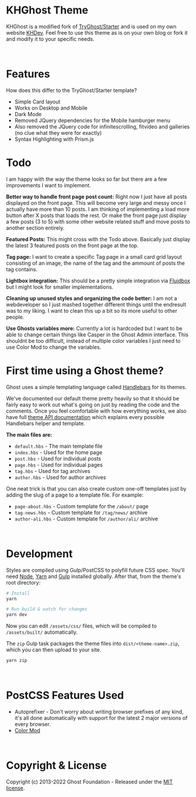 # KHGhost Theme

KHGhost is a modified fork of [TryGhost/Starter](https://github.com/TryGhost/Starter) and is used on my own website [KHDev](https://khdev.ch). Feel free to use this theme as is on your own blog or fork it and modify it to your specific needs.

&nbsp;

# Features

How does this differ to the TryGhost/Starter template?

-   Simple Card layout
-   Works on Desktop and Mobile
-   Dark Mode
-   Removed JQuery dependencies for the Mobile hamburger menu
-   Also removed the JQuery code for infinitescrolling, fitvideo and galleries (no clue what they were for exactly)
-   Syntax Highlighting with Prism.js

# Todo

I am happy with the way the theme looks so far but there are a few improvements I want to implement.

**Better way to handle front page post count:**
Right now I just have all posts displayed on the front page. This will become very large and messy once I actually have more than 10 posts. I am thinking of implementing a load more button after X posts that loads the rest. Or make the front page just display a few posts (3 to 5) with some other website related stuff and move posts to another section entirely.

**Featured Posts:**
This might cross with the Todo above. Basically just display the latest 3 featured posts on the front page at the top.

**Tag page:**
I want to create a specific Tag page in a small card grid layout consisting of an image, the name of the tag and the ammount of posts the tag contains.

**Lightbox integration:**
This should be a pretty simple integration via [Fluidbox](https://forum.ghost.org/t/fluidbox-integration-for-image-click-lightboxes/7451) but I might look for smaller implementations.

**Cleaning up unused styles and organizing the code better:**
I am not a webdeveloper so I just mashed together different things until the endresult was to my liking. I want to clean this up a bit so its more useful to other people.

**Use Ghosts variables more:**
Currently a lot is hardcoded but I want to be able to change certain things like Casper in the Ghost Admin interface. This shouldnt be too difficult, instead of multiple color variables I just need to use Color Mod to change the variables.

# First time using a Ghost theme?

Ghost uses a simple templating language called [Handlebars](http://handlebarsjs.com/) for its themes.

We've documented our default theme pretty heavily so that it should be fairly easy to work out what's going on just by reading the code and the comments. Once you feel comfortable with how everything works, we also have full [theme API documentation](https://themes.ghost.org) which explains every possible Handlebars helper and template.

**The main files are:**

-   `default.hbs` - The main template file
-   `index.hbs` - Used for the home page
-   `post.hbs` - Used for individual posts
-   `page.hbs` - Used for individual pages
-   `tag.hbs` - Used for tag archives
-   `author.hbs` - Used for author archives

One neat trick is that you can also create custom one-off templates just by adding the slug of a page to a template file. For example:

-   `page-about.hbs` - Custom template for the `/about/` page
-   `tag-news.hbs` - Custom template for `/tag/news/` archive
-   `author-ali.hbs` - Custom template for `/author/ali/` archive

&nbsp;

# Development

Styles are compiled using Gulp/PostCSS to polyfill future CSS spec. You'll need [Node](https://nodejs.org/), [Yarn](https://yarnpkg.com/) and [Gulp](https://gulpjs.com) installed globally. After that, from the theme's root directory:

```bash
# Install
yarn

# Run build & watch for changes
yarn dev
```

Now you can edit `/assets/css/` files, which will be compiled to `/assets/built/` automatically.

The `zip` Gulp task packages the theme files into `dist/<theme-name>.zip`, which you can then upload to your site.

```bash
yarn zip
```

&nbsp;

# PostCSS Features Used

-   Autoprefixer - Don't worry about writing browser prefixes of any kind, it's all done automatically with support for the latest 2 major versions of every browser.
-   [Color Mod](https://github.com/jonathantneal/postcss-color-mod-function)

&nbsp;

# Copyright & License

Copyright (c) 2013-2022 Ghost Foundation - Released under the [MIT license](LICENSE).
